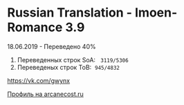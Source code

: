 # Russian Translation - Imoen-Romance 3.9 
18.06.2019 - Переведено 40%
<ol>
<li>Переведенных строк SoA: &nbsp;&nbsp;<code>3119/5306</code>&nbsp;</li>
<li>Переведеных строк ToB:&nbsp;&nbsp;<code>945/4832</code>&nbsp;</li>
</ol>

<p><a href="https://vk.com/gwynx" target="_blank" rel="noopener">https://vk.com/gwynx</a></p>
<a href="https://arcanecoast.ru/forum/memberlist.php?mode=viewprofile&u=5079" target="_blank" rel="noopener">Профиль на arcanecost.ru</a>



